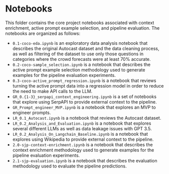 # Notebooks

This folder contains the core project notebooks associated with context enrichment, active prompt example selection, and pipeline evaluation. The notebooks are organized as follows:

* `0.1-coco-eda.ipynb` is an exploratory data analysis notebook that describes the original Autocast dataset and the data cleaning process, as well as filtering of the dataset to use only those questions in categories where the crowd forecasts were at least 70% accurate.
* `0.2-coco-sample_selection.ipynb` is a notebook that describes the active prompt example selection methodology used to generate examples for the pipeline evaluation experiments.
* `0.3-coco-active_prompt_regression.ipynb` is a notebook that reviews turning the active prompt data into a regression model in order to reduce the need to make API calls to the LLM.
* `GR_0.{1-3}_serpapi_context_engineering.ipynb` is a set of notebooks that explore using SerpAPI to provide external context to the pipeline.
* `GR_Prompt_engineer_MVP.ipynb` is a notebook that explores an MVP to engineer prompts.
* `LR_0.1_Autocast.ipynb` is a notebook that reviews the Autocast dataset.
* `LR_0.2_Analysis_and_Evaluation.ipynb` is a notebook that explores several different LLMs as well as data leakage issues with GPT 3.5.
* `LR_0.2_Analysis_On_Langchain_Baseline.ipynb` is a notebook that explores using Wikipedia to provide external context to the pipeline.
* `2.0-sjp-context-enrichment.ipynb` is a notebook that describes the context enrichment methodology used to generate examples for the pipeline evaluation experiments.
* `2.1-sjp-evaluation.ipynb` is a notebook that describes the evaluation methodology used to evaluate the pipeline predictions.

